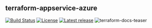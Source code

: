 ## terraform-appservice-azure

[![Build Status](https://github.com/terraform-docs/terraform-docs/workflows/ci/badge.svg)](https://github.com/yanehi/terraform-appservice-azure/actions)
[![License](https://img.shields.io/github/license/terraform-docs/terraform-docs)](https://github.com/yanehi/terraform-appservice-azure/blob/master/LICENSE)
[![Latest release](https://img.shields.io/github/v/release/terraform-docs/terraform-docs)](https://github.com/yanehi/terraform-appservice-azure/releases)
![terraform-docs-teaser](./images/terraform-docs-teaser.png)